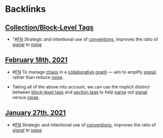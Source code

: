 
# Backlinks
## [Collection/Block-Level Tags](<Collection/Block-Level Tags.md>)
- "#[FN](<FN.md>) Strategic and intentional use of [conventions](<conventions.md>), improves the ratio of [signal](<signal.md>) to [noise](<noise.md>)

## [February 18th, 2021](<February 18th, 2021.md>)
- #[FN](<FN.md>) To manage [chaos](<chaos.md>) in a [collaborative graph](<collaborative graph.md>) — aim to amplify [signal](<signal.md>), rather than reduce [noise](<noise.md>).

- Taking all of the above into account, we can use the implicit distinct between [block-level tags](<block-level tags.md>) and [section tags](<section tags.md>) to help [parse](((AcVV2n11w))) out [signal](<signal.md>) versus [noise](<noise.md>).

## [January 27th, 2021](<January 27th, 2021.md>)
- #[FN](<FN.md>) Strategic and intentional use of [conventions](<conventions.md>), improves the ratio of [signal](<signal.md>) to [noise](<noise.md>)

